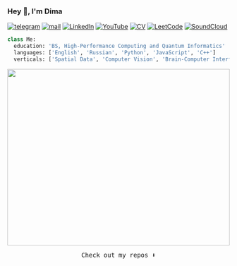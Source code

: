 ### Hey 👋, I'm Dima

[![telegram](https://img.shields.io/static/v1?style=flat-square&message=telegram&color=26A5E4&logo=Telegram&logoColor=FFFFFF&label=)](https://t.me/matasoff)
[![mail](https://img.shields.io/badge/gmail-c14438?style=flat-square&message=gmail&logo=Gmail&logoColor=white&link=mailto:dmatasoff@gmail.com)](mailto:dmatasoff@gmail.com)
[![Linkedln](https://img.shields.io/badge/linkedin-0077B5?style=flat-square&logo=linkedin&logoColor=white)](https://www.linkedin.com/in/matasoff/)
[![YouTube](https://img.shields.io/static/v1?style=flat-square&message=youtube&color=FF0000&logo=YouTube&logoColor=FFFFFF&label=)](https://www.youtube.com/playlist?list=PLoRecSpuX3mW6philcR22vSKK72txna5w)
[![CV](https://img.shields.io/static/v1?style=flat-square&message=cv&color=50AFCE&logo=Canva&logoColor=white&label=)](https://www.canva.com/design/DAFHajYHKog/iBupZrL591GzOYTccpyvxQ/view?utm_content=DAFHajYHKog&utm_campaign=designshare&utm_medium=link&utm_source=publishsharelink)
[![LeetCode](https://img.shields.io/static/v1?style=flat-square&message=LeetCode&color=222222&logo=LeetCode&logoColor=FFA116&label=)](https://leetcode.com/matasoff/)
[![SoundCloud](https://img.shields.io/static/v1?style=flat-square&message=SoundCloud&color=FF3300&logo=SoundCloud&logoColor=FFFFFF&label=)](https://soundcloud.com/zero-point-of-view/sets/selected)


```python
class Me:
  education: 'BS, High-Performance Computing and Quantum Informatics'
  languages: ['English', 'Russian', 'Python', 'JavaScript', 'C++']
  verticals: ['Spatial Data', 'Computer Vision', 'Brain-Computer Interfaces', 'Music']
```


<div id="header" align="center">
  <img src="https://i.kym-cdn.com/photos/images/original/001/010/572/5e5.gif" width="100%" height="400px"/>
</div>

<p align="center">
<samp>Check out my repos ⬇️</samp>
</p>
